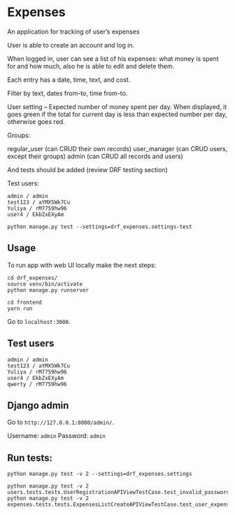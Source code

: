 # Expenses

An application for tracking of user’s expenses

User is able to create an account and log in.

When logged in, user can see a list of his expenses: what money is spent for and how much, also he is able to edit and delete them.

Each entry has a date, time, text, and cost.

Filter by text, dates from-to, time from-to.

User setting – Expected number of money spent per day.
When displayed, it goes green if the total for current day is less than expected number per day, 
otherwise goes red.

Groups:

regular_user (can CRUD their own records)
user_manager (can CRUD users, except their groups)
admin (can CRUD all records and users)

And tests should be added (review DRF testing section)


Test users:

```
admin / admin
test123 / aYMX5Wk7Cu
Yuliya / rM7759hw96
user4 / EkbZxEXyAm
```


```
python manage.py test --settings=drf_expenses.settings-test
```


## Usage
To run app with web UI locally make the next steps:
```
cd drf_expenses/
source venv/bin/activate
python manage.py runserver

cd frontend
yarn run
```
Go to `localhost:3000`.

## Test users
```
admin / admin
test123 / aYMX5Wk7Cu
Yuliya / rM7759hw96
user4 / EkbZxEXyAm
qwerty / rM7759hw96
```

## Django admin
Go to `http://127.0.0.1:8000/admin/`.

Username: `admin`
Password: `admin`




## Run tests:
```
python manage.py test -v 2 --settings=drf_expenses.settings

python manage.py test -v 2 users.tests.tests.UserRegistrationAPIViewTestCase.test_invalid_password
python manage.py test -v 2 expenses.tests.tests.ExpensesListCreateAPIViewTestCase.test_user_expenses_list
 
```
